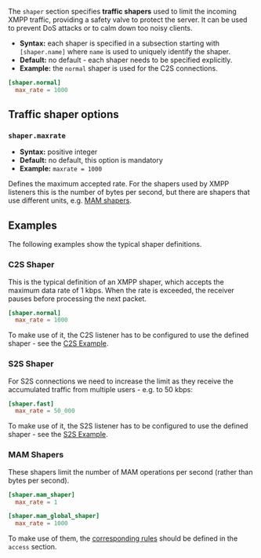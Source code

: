 The `shaper` section specifies **traffic shapers** used to limit the incoming XMPP traffic, providing a safety valve to protect the server. It can be used to prevent DoS attacks or to calm down too noisy clients.

* **Syntax:** each shaper is specified in a subsection starting with `[shaper.name]` where `name` is used to uniquely identify the shaper.
* **Default:** no default - each shaper needs to be specified explicitly.
* **Example:** the `normal` shaper is used for the C2S connections.

```toml
[shaper.normal]
  max_rate = 1000
```

## Traffic shaper options

### `shaper.maxrate`
* **Syntax:** positive integer
* **Default:** no default, this option is mandatory
* **Example:** `maxrate = 1000`

Defines the maximum accepted rate. For the shapers used by XMPP listeners this is the number of bytes per second, but there are shapers that use different units, e.g. [MAM shapers](#mam-shapers).

## Examples

The following examples show the typical shaper definitions.

### C2S Shaper

This is the typical definition of an XMPP shaper, which accepts the maximum data rate of 1 kbps. When the rate is exceeded, the receiver pauses before processing the next packet.

```toml
[shaper.normal]
  max_rate = 1000
```

To make use of it, the C2S listener has to be configured to use the defined shaper - see the [C2S Example](../listeners/listen-c2s.md#c2s-listener-configuration-example).

### S2S Shaper

For S2S connections we need to increase the limit as they receive the accumulated traffic from multiple users - e.g. to 50 kbps:

```toml
[shaper.fast]
  max_rate = 50_000
```

To make use of it, the S2S listener has to be configured to use the defined shaper - see the [S2S Example](../listeners/listen-s2s.md#s2s-listener-configuration-example).

### MAM Shapers

These shapers limit the number of MAM operations per second (rather than bytes per second).

```toml
[shaper.mam_shaper]
  max_rate = 1

[shaper.mam_global_shaper]
  max_rate = 1000
```

To make use of them, the [corresponding rules](access.md#mam-shapers) should be defined in the `access` section.
